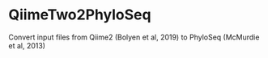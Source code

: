 # QiimeTwo2PhyloSeq
Convert input files from Qiime2 (Bolyen et al, 2019) to PhyloSeq (McMurdie et al, 2013)
